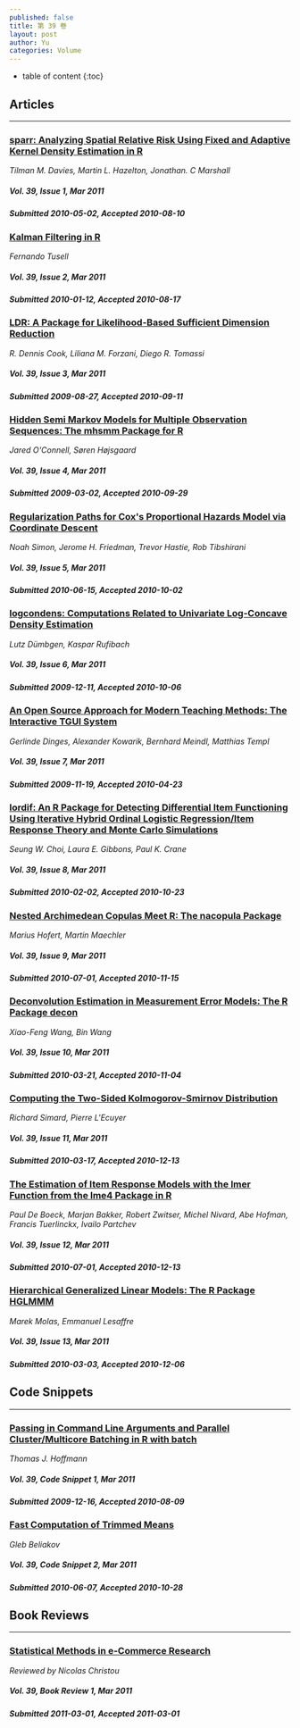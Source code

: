```yaml
---
published: false
title: 第 39 卷
layout: post
author: Yu
categories: Volume
---
```


* table of content
{:toc}

## Articles

***

### [sparr: Analyzing Spatial Relative Risk Using Fixed and Adaptive Kernel Density Estimation in R](/jstatsoft/v39/i01.html)

*Tilman M. Davies, Martin L. Hazelton, Jonathan. C Marshall*

##### Vol. 39, Issue 1, Mar 2011

##### Submitted 2010-05-02, Accepted 2010-08-10

### [Kalman Filtering in R](/jstatsoft/v39/i02.html)

*Fernando Tusell*

##### Vol. 39, Issue 2, Mar 2011

##### Submitted 2010-01-12, Accepted 2010-08-17

### [LDR: A Package for Likelihood-Based Sufficient Dimension Reduction](/jstatsoft/v39/i03.html)

*R. Dennis Cook, Liliana M. Forzani, Diego R. Tomassi*

##### Vol. 39, Issue 3, Mar 2011

##### Submitted 2009-08-27, Accepted 2010-09-11

### [Hidden Semi Markov Models for Multiple Observation Sequences: The mhsmm Package for R](/jstatsoft/v39/i04.html)

*Jared O'Connell, Søren  Højsgaard*

##### Vol. 39, Issue 4, Mar 2011

##### Submitted 2009-03-02, Accepted 2010-09-29

### [Regularization Paths for Cox's Proportional Hazards Model via Coordinate Descent](/jstatsoft/v39/i05.html)

*Noah Simon, Jerome H. Friedman, Trevor Hastie, Rob Tibshirani*

##### Vol. 39, Issue 5, Mar 2011

##### Submitted 2010-06-15, Accepted 2010-10-02

### [logcondens: Computations Related to Univariate Log-Concave Density Estimation](/jstatsoft/v39/i06.html)

*Lutz Dümbgen, Kaspar Rufibach*

##### Vol. 39, Issue 6, Mar 2011

##### Submitted 2009-12-11, Accepted 2010-10-06

### [An Open Source Approach for Modern Teaching Methods: The Interactive TGUI System](/jstatsoft/v39/i07.html)

*Gerlinde Dinges, Alexander Kowarik, Bernhard Meindl, Matthias Templ*

##### Vol. 39, Issue 7, Mar 2011

##### Submitted 2009-11-19, Accepted 2010-04-23

### [lordif: An R Package for Detecting Differential Item Functioning Using Iterative Hybrid Ordinal Logistic Regression/Item Response Theory and Monte Carlo Simulations](/jstatsoft/v39/i08.html)

*Seung W. Choi, Laura E. Gibbons, Paul K. Crane*

##### Vol. 39, Issue 8, Mar 2011

##### Submitted 2010-02-02, Accepted 2010-10-23

### [Nested Archimedean Copulas Meet R: The nacopula Package](/jstatsoft/v39/i09.html)

*Marius Hofert, Martin Maechler*

##### Vol. 39, Issue 9, Mar 2011

##### Submitted 2010-07-01, Accepted 2010-11-15

### [Deconvolution Estimation in Measurement Error Models: The R Package decon](/jstatsoft/v39/i10.html)

*Xiao-Feng Wang, Bin Wang*

##### Vol. 39, Issue 10, Mar 2011

##### Submitted 2010-03-21, Accepted 2010-11-04

### [Computing the Two-Sided Kolmogorov-Smirnov Distribution](/jstatsoft/v39/i11.html)

*Richard Simard, Pierre L'Ecuyer*

##### Vol. 39, Issue 11, Mar 2011

##### Submitted 2010-03-17, Accepted 2010-12-13

### [The Estimation of Item Response Models with the lmer Function from the lme4 Package in R](/jstatsoft/v39/i12.html)

*Paul De Boeck, Marjan Bakker, Robert Zwitser, Michel Nivard, Abe Hofman, Francis Tuerlinckx, Ivailo Partchev*

##### Vol. 39, Issue 12, Mar 2011

##### Submitted 2010-07-01, Accepted 2010-12-13

### [Hierarchical Generalized Linear Models: The R Package HGLMMM](/jstatsoft/v39/i13.html)

*Marek Molas, Emmanuel Lesaffre*

##### Vol. 39, Issue 13, Mar 2011

##### Submitted 2010-03-03, Accepted 2010-12-06

## Code Snippets

***

### [Passing in Command Line Arguments and Parallel Cluster/Multicore Batching in R with batch](/jstatsoft/v39/c01.html)

*Thomas J. Hoffmann*

##### Vol. 39, Code Snippet 1, Mar 2011

##### Submitted 2009-12-16, Accepted 2010-08-09

### [Fast Computation of  Trimmed Means](/jstatsoft/v39/c02.html)

*Gleb Beliakov*

##### Vol. 39, Code Snippet 2, Mar 2011

##### Submitted 2010-06-07, Accepted 2010-10-28

## Book Reviews

***

### [Statistical Methods in e-Commerce Research](/jstatsoft/v39/b01.html)

*Reviewed by Nicolas Christou*

##### Vol. 39, Book Review 1, Mar 2011

##### Submitted 2011-03-01, Accepted 2011-03-01

